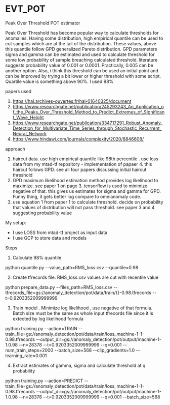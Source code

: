 # EVT_POT
Peak Over Threshold POT estimator

Peak Over Threshold has become popular way to calculate thresholds for anomalies. Having some distribution, high empirical quantile can be used to cut samples which are at the tail of the distribution. These values, above this quantile follow GPD generalized Pareto distribution. GPD parameters sigma and gamma can be estimated and used to calculate threshold for some low probability of sample breaching calculated threshold. literature suggests probability value of 0.001 or 0.0001. Practically, 0.005 can be another option. Also, i think this threshold can be used an initial point and can be improved by trying a bit lower or higher threshold with some script. Quartile value is something above 90%. I used 98%

papers used 

1. https://hal.archives-ouvertes.fr/hal-01640325/document
2. https://www.researchgate.net/publication/245293243_An_Application_of_the_Peaks_Over_Threshold_Method_to_Predict_Extremes_of_Significant_Wave_Height
3. https://www.researchgate.net/publication/334717291_Robust_Anomaly_Detection_for_Multivariate_Time_Series_through_Stochastic_Recurrent_Neural_Network
4. https://www.hindawi.com/journals/complexity/2020/8846608/

approach

1. haircut data. use high empirical quantile like 98th percentile . use loss data from my mtad-tf repository - implementation of papaer 4. this haircut follows GPD. see all four papers discussing initial haircut threshold
2. GPD maximum likelihood estimation method provides log likelihood to maximize. see paper 1 on page 3. tensorflow is used to minimize negative of that. this gives us estimates for sigma and gamma for GPD. Funny thing, it gets better log compare to omnianomaly code.
3. use equation 1 from paper 1 to calculate threshold. decide on probability that values of distribution will not pass threshold. see paper 3 and 4 suggesting probability value


My setup:
- I use LOSS from mtad-tf project as input data
- I use GCP to store data and models

Steps

1. Calculate 98% quantile

python quantile.py --value_path=RMS_loss.csv --quantile=0.98

2. Create tfrecords file. RMS_loss.csv values are cut with recentile value 

python prepare_data.py --files_path=RMS_loss.csv --tfrecords_file=gs://anomaly_detection/pot/data/train/{}-0.98.tfrecords --t=0.9203352009999999

3. Train model . Minimize log likelihood , use negative of that formula. Batch size must be the same as whole input tfrecords file since it is extected by log likelihood formula

python training.py --action=TRAIN --train_file=gs://anomaly_detection/pot/data/train/loss_machine-1-1-0.98.tfrecords --output_dir=gs://anomaly_detection/pot/output/machine-1-1.0.98 --n=28378 --t=0.9203352009999999 --q=0.001 --num_train_steps=2000 --batch_size=568 --clip_gradients=1.0 --learning_rate=0.001

4. Extract estimates of gamma, sigma and calculate threshold at q probability

python training.py --action=PREDICT --train_file=gs://anomaly_detection/pot/data/train/loss_machine-1-1-0.98.tfrecords --output_dir=gs://anomaly_detection/pot/output/machine-1-1.0.98 --n=28378 --t=0.9203352009999999 --q=0.001 --batch_size=568
